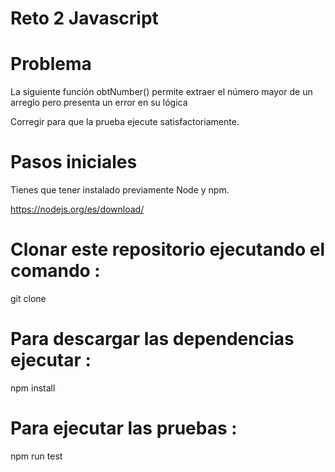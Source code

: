 # Reto 2 Javascript

# Problema

La siguiente función obtNumber() permite extraer el número mayor de un arreglo pero presenta un error en su lógica

Corregir para que la prueba ejecute satisfactoriamente.

# Pasos iniciales

Tienes que tener instalado previamente Node y npm.

https://nodejs.org/es/download/

# Clonar este repositorio ejecutando el comando :
git clone <url de este repositorio>

# Para descargar las dependencias ejecutar :
npm install

# Para ejecutar las pruebas :
 npm  run test
